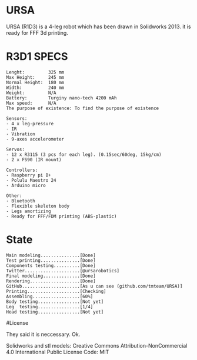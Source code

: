 # URSA

URSA (R1D3) is a 4-leg robot which has been drawn in Solidworks 2013.
it is ready for FFF 3d printing.

# R3D1 SPECS

```
Lenght:         325 mm
Max Height:     245 mm    
Normal Height:  180 mm
Width:          240 mm
Weight:         N/A
Battery:        Turginy nano-tech 4200 mAh
Max speed:      N/A
The purpose of existence: To find the purpose of existence

Sensors:
- 4 x leg-pressure
- IR
- Vibration
- 9-axes accelerometer

Servos:
- 12 x R3115 (3 pcs for each leg). (0.15sec/60deg, 15kg/cm)
- 2 x FS90 (IR mount)

Controllers:
- Raspberry pi B+
- Polulu Maestro 24
- Arduino micro

Other:
- Bluetooth
- Flexible skeleton body
- Legs amortizing
- Ready for FFF/FDM printing (ABS-plastic)
```
# State 
```
Main modeling...............[Done]
Test printing...............[Done]
Components testing..........[Done]
Twitter.....................[@ursarobotics]
Final modeling..............[Done]
Rendering...................[Done]
GitHub......................[As u can see (github.com/tmteam/URSA)]
Printing....................[Checking]
Assembling..................[60%]
Body testing................[Not yet]
Leg  testing................[1/4]
Head testing................[Not yet]

```

#License

They said it is neccessary. Ok.

Solidworks and stl models: Creative Commons Attribution-NonCommercial 4.0 International Public License
Code:  MIT
